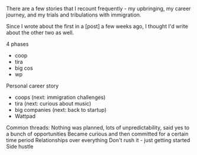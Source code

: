 There are a few stories that I recount frequently - my upbringing, my career journey, and my trials and tribulations with immigration.

Since I wrote about the first in a [post] a few weeks ago, I thought I'd write about the other two as well.

4 phases 
- coop
- tira
- big cos
- wp 

Personal career story
- coops (next: immigration challenges)
- tira (next: curious about music)
- big companies (next: back to startup)
- Wattpad

Common threads:
Nothing was planned, lots of unpredictability, said yes to a bunch of opportunities
Became curious and then committed for a certain time period
Relationships over everything
Don't rush it - just getting started
Side hustle 